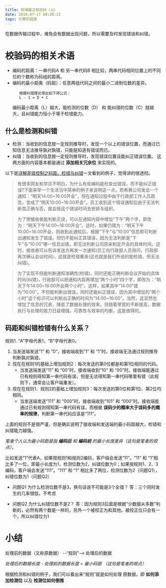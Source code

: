 ```yaml
---
title: 存储器之校验码（上）
date: 2018-07-17 08:28:13
tags: 计算机组成
---
```


在数据传输过程中，难免会有数据出现问题，所以需要及时发现错误和纠错。

# 校验码的相关术语
* 编码的距离：一串代码A 和 另一串代码B 相比较，两串代码相同位置上的不同位的个数称为码组的距离。
* 编码的最小距离（码距）：任意两组代码之间的最小二进制位数的差异。
     ```
        根据纠错理论得出如下得公式：
        L - 1 = D + C 
     ```
  编码最小距离（L）越大，能检测的位数（D） 和 能纠错的位数（C）就越大，且纠错能力恒小于等于检错能力。

## 什么是检测和纠错
* 检测：当收到的信息按一定规则推导时，发现一个以上的错误位置，而通过已知信息无法推导孰对孰错，只能是知道有错误而已。
* 纠错：当收到的信息按一定规则推导时，发现错误位置且能纠正错误位置。
这两方面的内容基本都是通过 **添加相关冗余位** 来实现的。

以下是[详解差错控制之码距、检错与纠错](http://www.voidcn.com/article/p-kskihivf-gu.html)一文看到的例子，觉得讲的很透彻。
> 有很多网友和学员不明白，为什么有些编码能检查出错误，而不能纠正错误?下面来举一个生活当中简单的例子来说明这一点。若希赛公司发出一个通知：“明天14:00~16:00开会”，但在通知过程中由于行政部工作人员疏忽，变成了“明天10:00~16:00开会”。员工收到这个错误通知后由于无法判断其正确与否，就会按这个错误时间去安排与组织。

> 为了使接收者能判断正误，可以在通知内容中增加“下午”两个字，即改为：“明天下午14:00~16:00开会”。这时，如果仍错为：“明天下午10:00~16:00开会，则收到此通知后，根据“下午”与“10:00”信息即可判断出通知发生了错误。但仍不能纠正其错误，因为无法判断是“下午”与“10:00”哪一信息出错，即无法判断公司原来制定开会的具体时间。这时，接收者可以告诉发送方再发一次通知(员工向行政部人员询问，行政部再次确认会议时间)，这就是检错重发(这也就是我们所说的能检错，但无法纠错)。

> 为了实现不但能判断通知准确性(检错)，同时还能正确判断会议开始的具体时间(纠错)，行政部可以把通知内容再增加“两个小时”四个字，即改为：“明天下午14:00~16:00开会两个小时”。这样，如果其中“14:00”错为“10:00”，不但能判断出错误，同时还能纠正错误，因为其中增加的“两个小时”这个标识可以判断出正确的时间为“14:00~16:00”。当然，这显然也增加了信息的冗余，降低了数据处理的效率。但随着带宽的不断提高，数据执行与处理的能力日益增强，可靠性与效率的均衡，这是值得的。

## 码距和纠错检错有什么关系？
规则1. “A”字母代表1，“B”字母代表0。

1) 当发送端发送“1” 和 “0”，接收端收到“1” 和 “1”时。接收端无法通过规则推导判断孰对孰错。
2) 现在在规则1的基础上增加规则2：每次发送的第0位都是和第1位相同的代码。
     * 当发送端发送“11” 和 “00”时，接收端收到“10” 和 “00”时。接收端能通过已有规则得知第一串代码有误，但是无法得知第一串代码哪里有错（此规则下，通常会让客户端重发）。
3) 现在在规则1、规则2的基础上增加规则3：每次发送的第0位和第1位、第2位均相同。
     * 当发送端发送“111” 和 “000”时，接收端收到“101” 和 “000”时。接收端能通过已有规则得知第一串代码有误，而根据 **误码少的概率大于误码多的概率的规律**，判断第一串代码应该是“111”。

上面的规则不是很严谨，但是确实说明了接收端和发送端的最小码距越大，检错和纠错能力越强。

*笔者个人认为最小码距是指 **编码后** 和 **编码前** 的最小长度差异（这句是笔者的观点）。*

比如发送“1”代表A，如果按规则1和规则2编码，客户端会发送“11”。“11” 和 “1”相比多了一位，即最小长度为1，检测位数为2，纠错位数为0；如果按规则1、2、3编码，客户端会发送“111”。“111” 和 “1” 相比多了两位，检测位数为2（问题Q1），纠错位数为1（问题Q2）

* 问题Q1
为什么检测位数不是3，换句话说不可能是3个全错？
答：三个同时发生的几率很低，不考虑

* 问题Q2
为什么纠错位数不是2？
答：因为规则3后面是根据“少数服从多数”判断的，必然有两个数是一样的，另外一个被校正为和其他。被校正位只会有一个，所以纠错位为1

# 小结
处理前的数据（又称原数据） --“规则”--> 处理后的数据

*处理后的数据长度 - 处理前的数据长度 = 最小码距 （这句是笔者的观点）*

根据检测和纠错的例子，我们可以看出来“规则”就是如何处理 原数据，即 **如何添加检测位** 以及 **检测位如何倒推**
